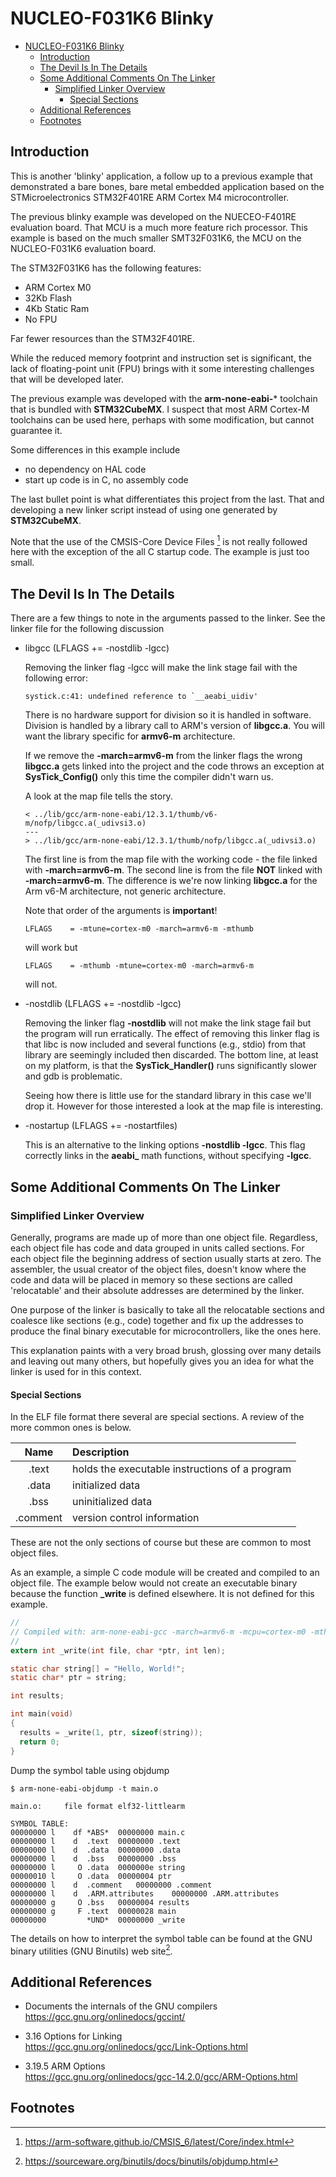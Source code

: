 # NUCLEO-F031K6 Blinky

- [NUCLEO-F031K6 Blinky](#nucleo-f031k6-blinky)
  - [Introduction](#introduction)
  - [The Devil Is In The Details](#the-devil-is-in-the-details)
  - [Some Additional Comments On The Linker](#some-additional-comments-on-the-linker)
    - [Simplified Linker Overview](#simplified-linker-overview)
      - [Special Sections](#special-sections)
  - [Additional References](#additional-references)
  - [Footnotes](#footnotes)

## Introduction

This is another 'blinky' application, a follow up to a previous example that
demonstrated a bare bones, bare metal embedded application based on the
STMicroelectronics STM32F401RE ARM Cortex M4 microcontroller.

The previous blinky example was developed on the NUECEO-F401RE evaluation board.
That MCU is a much more feature rich processor. This example is based on the
much smaller SMT32F031K6, the MCU on the NUCLEO-F031K6 evaluation board. 
    
The STM32F031K6 has the following features:

- ARM Cortex M0
- 32Kb Flash
- 4Kb Static Ram
- No FPU

Far fewer resources than the STM32F401RE.

While the reduced memory footprint and instruction set is significant, the lack
of floating-point unit (FPU) brings with it some interesting challenges that
will be developed later.

The previous example was developed with the **arm-none-eabi-*** toolchain that
is bundled with **STM32CubeMX**. I suspect that most ARM Cortex-M toolchains can
be used here, perhaps with some modification, but cannot guarantee it.

Some differences in this example include

- no dependency on HAL code
- start up code is in C, no assembly code

The last bullet point is what differentiates this project from the last. That
and developing a new linker script instead of using one generated by
**STM32CubeMX**. 

Note that the use of the CMSIS-Core Device Files [^1] is not really followed
here with the exception of the all C startup code. The example is just too
small.

<!-- The Devil is in the Details ------------------------------------------- -->
## The Devil Is In The Details

There are a few things to note in the arguments passed to the linker. See the
linker file for the following discussion

- libgcc (LFLAGS   += -nostdlib -lgcc)
  
  Removing the linker flag -lgcc will make the link stage fail with the
  following error:

  ~~~
  systick.c:41: undefined reference to `__aeabi_uidiv'
  ~~~
     
  There is no hardware support for division so it is handled in software.
  Division is handled by a library call to ARM's version of **libgcc.a**. You
  will want the library specific for **armv6-m** architecture.

  If we remove the **-march=armv6-m** from the linker flags the wrong
  **libgcc.a** gets linked into the project and the code throws an exception at
  **SysTick_Config()** only this time the compiler didn't warn us.

  A look at the map file tells the story.

  ~~~
  < ../lib/gcc/arm-none-eabi/12.3.1/thumb/v6-m/nofp/libgcc.a(_udivsi3.o)
  ---
  > ../lib/gcc/arm-none-eabi/12.3.1/thumb/nofp/libgcc.a(_udivsi3.o)
  ~~~

  The first line is from the map file with the working code - the file linked
  with **-march=armv6-m**. The second line is from the file **NOT** linked with
  **-march=armv6-m**. The difference is we're now linking **libgcc.a** for the
  Arm v6-M architecture, not generic architecture. 

  Note that order of the arguments is **important**!

  ~~~
  LFLAGS    = -mtune=cortex-m0 -march=armv6-m -mthumb
  ~~~

  will work but

  ~~~
  LFLAGS    = -mthumb -mtune=cortex-m0 -march=armv6-m 
  ~~~

  will not.

- -nostdlib (LFLAGS   += -nostdlib -lgcc)

  Removing the linker flag **-nostdlib** will not make the link stage fail but
  the program will run erratically. The effect of removing this linker flag is
  that libc is now included and several functions (e.g., stdio) from that
  library are seemingly included then discarded. The bottom line, at least on my
  platform, is that the **SysTick_Handler()** runs significantly slower and gdb
  is problematic.

  Seeing how there is little use for the standard library in this case we'll
  drop it. However for those interested a look at the map file is interesting.

- -nostartup (LFLAGS   += -nostartfiles)  

  This is an alternative to the linking options **-nostdlib -lgcc**. This flag
  correctly links in the **aeabi_** math functions, without specifying **-lgcc**.

<!-- Some Additional Comments On The Linker -------------------------------- -->
## Some Additional Comments On The Linker    

### Simplified Linker Overview

Generally, programs are made up of more than one object file. Regardless, each
object file has code and data grouped in units called sections. For each object
file the beginning address of section usually starts at zero. The assembler, the
usual creator of the object files, doesn't know where the code and data will be
placed in memory so these sections are called 'relocatable' and their absolute
addresses are determined by the linker. 

One purpose of the linker is basically to take all the relocatable sections and
coalesce like sections (e.g., code) together and fix up the addresses to produce
the final binary executable for microcontrollers, like the ones here. 

This explanation paints with a very broad brush, glossing over many details and
leaving out many others, but hopefully gives you an idea for what the linker is
used for in this context.

#### Special Sections

In the ELF file format there several are special sections. A review of the more
common ones is below.

| Name    | Description                                     |
| :---:   | :---                                            |
|.text    | holds the executable instructions of a program  |
|.data    | initialized data                                |
|.bss     | uninitialized data                              |
|.comment | version control information                     |

These are not the only sections of course but these are common to most object
files.

As an example, a simple C code module will be created and compiled to an object
file. The example below would not create an executable binary because  the 
function **_write** is defined elsewhere. It is not defined for this example.

~~~c
//
// Compiled with: arm-none-eabi-gcc -march=armv6-m -mcpu=cortex-m0 -mthumb -c main.c -o main.o
//
extern int _write(int file, char *ptr, int len);

static char string[] = "Hello, World!";
static char* ptr = string;

int results;

int main(void)
{
  results = _write(1, ptr, sizeof(string));
  return 0;
}
~~~

Dump the symbol table using objdump

~~~
$ arm-none-eabi-objdump -t main.o

main.o:     file format elf32-littlearm

SYMBOL TABLE:
00000000 l    df *ABS*	00000000 main.c
00000000 l    d  .text	00000000 .text
00000000 l    d  .data	00000000 .data
00000000 l    d  .bss	00000000 .bss
00000000 l     O .data	0000000e string
00000010 l     O .data	00000004 ptr
00000000 l    d  .comment	00000000 .comment
00000000 l    d  .ARM.attributes	00000000 .ARM.attributes
00000000 g     O .bss	00000004 results
00000000 g     F .text	00000028 main
00000000         *UND*	00000000 _write
~~~

The details on how to interpret the symbol table can be found at the GNU binary
utilities (GNU Binutils) web site[^2]. 

## Additional References

- Documents the internals of the GNU compilers <br>
  https://gcc.gnu.org/onlinedocs/gccint/

- 3.16 Options for Linking <br>
  https://gcc.gnu.org/onlinedocs/gcc/Link-Options.html

- 3.19.5 ARM Options <br>
  https://gcc.gnu.org/onlinedocs/gcc-14.2.0/gcc/ARM-Options.html

## Footnotes

[^1]: https://arm-software.github.io/CMSIS_6/latest/Core/index.html
[^2]: https://sourceware.org/binutils/docs/binutils/objdump.html
